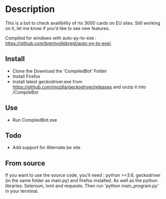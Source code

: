 # Description


This is a bot to check availibility of rtx 3000 cards on EU sites.
Still working on it, let me know if you'd like to see new features.

Compiled for windows with auto-py-to-exe : <https://github.com/brentvollebregt/auto-py-to-exe/>.

## Install

- Clone the Download the 'CompiledBot' Folder
- Install Firefox
- Install latest geckodriver.exe from <https://github.com/mozilla/geckodriver/releases> and unzip it into /CompileBot

## Use

- Run CompiledBot.exe

## Todo

- Add support for Alternate.be site

## From source

If you want to use the source code, you'll need : python >=3.6, geckodriver (in the same folder as main.py) and firefox installed.
As well as the python libraries: Selenium, lxml and requests. Then run 'python main_program.py' in your terminal.
